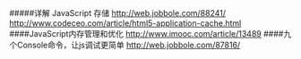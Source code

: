 #####详解 JavaScript 存储
http://web.jobbole.com/88241/
<br/>
http://www.codeceo.com/article/html5-application-cache.html
####JavaScript内存管理和优化 
http://www.imooc.com/article/13489
####九个Console命令，让js调试更简单
http://web.jobbole.com/87816/
